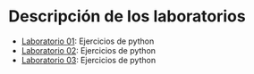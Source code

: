 # Descripción de los laboratorios

* [Laboratorio 01](Lab_01_RodrigoM.ipynb): Ejercicios de python
* [Laboratorio 02](lab_02_RodrigoM.ipynb): Ejercicios de python
* [Laboratorio 03](Lab_03_RodrigoM.ipynb): Ejercicios de python
